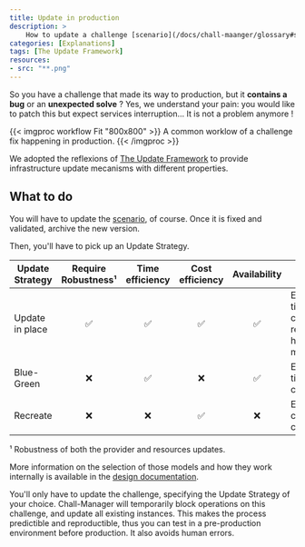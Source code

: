```yaml
---
title: Update in production
description: >
    How to update a challenge [scenario](/docs/chall-maanger/glossary#scenario) once it is in production (instances are deployed) ?
categories: [Explanations]
tags: [The Update Framework]
resources:
- src: "**.png"
---
```


So you have a challenge that made its way to production, but it **contains a bug** or an **unexpected solve** ?
Yes, we understand your pain: you would like to patch this but expect services interruption... It is not a problem anymore !

{{< imgproc workflow Fit "800x800" >}}
A common worklow of a challenge fix happening in production.
{{< /imgproc >}}

We adopted the reflexions of [The Update Framework](https://theupdateframework.io/) to provide infrastructure update mecanisms with different properties.

## What to do

You will have to update the [scenario](/docs/chall-manager/glossary#scenario), of course.
Once it is fixed and validated, archive the new version.

Then, you'll have to pick up an Update Strategy.

| Update Strategy | Require Robustness¹ | Time efficiency | Cost efficiency | Availability | TL;DR; |
|---|:---:|:---:|:---:|:---:|---|
| Update in place | ✅ | ✅ | ✅ | ✅ | Efficient in time & cost ; require high maturity |
| Blue-Green      | ❌ | ✅ | ❌ | ✅ | Efficient in time ; costfull |
| Recreate        | ❌ | ❌ | ✅ | ❌ | Efficient in cost ; time consuming |

¹ Robustness of both the provider and resources updates.

More information on the selection of those models and how they work internally is available in the [design documentation](/docs/chall-manager/design/hot-update).

You'll only have to update the challenge, specifying the Update Strategy of your choice. Chall-Manager will temporarily block operations on this challenge, and update all existing instances.
This makes the process predictible and reproductible, thus you can test in a pre-production environment before production. It also avoids human errors.
